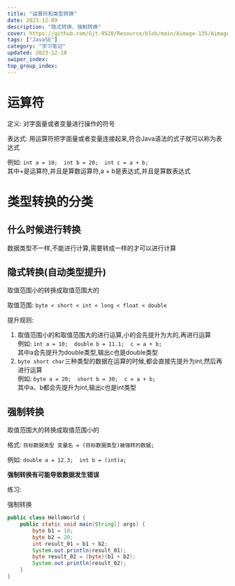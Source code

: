 ```yaml
---
title: "运算符和类型转换"
date: 2023-12-09
description: "隐式转换、强制转换"
cover: https://github.com/Gjt-9520/Resource/blob/main/Aimage-135/Aimage62.jpg?raw=true
tags: ["JavaSE"]
category: "学习笔记"
updated: 2023-12-10
swiper_index:
top_group_index:
---
```


# 运算符

定义: 对字面量或者变量进行操作的符号  

表达式: 用运算符把字面量或者变量连接起来,符合Java语法的式子就可以称为表达式    

例如: `int a = 10;  int b = 20;  int c = a + b; `    
其中+是运算符,并且是算数运算符,a + b是表达式,并且是算数表达式    

# 类型转换的分类

## 什么时候进行转换

数据类型不一样,不能进行计算,需要转成一样的才可以进行计算   

## 隐式转换(自动类型提升)

取值范围小的转换成取值范围大的   

取值范围: `byte < short < int < long < float < double`    

提升规则:   
1. 取值范围小的和取值范围大的进行运算,小的会先提升为大的,再进行运算   
例如: `int a = 10;  double b = 11.1;  c = a + b; `   
其中a会先提升为double类型,输出c也是double类型    
2. `byte short char`三种类型的数据在运算的时候,都会直接先提升为int,然后再进行运算    
例如: `byte a = 20;  short b = 30;  c = a + b; `    
其中a、b都会先提升为int,输出c也是int类型    
  
## 强制转换

取值范围大的转换成取值范围小的   

格式: `目标数据类型 变量名 = (目标数据类型)被强转的数据; `    
 
例如: `double a = 12.3;  int b = (int)a; `   

**强制转换有可能导致数据发生错误**   
  
练习: 

强制转换

```java
public class HelloWorld {
    public static void main(String[] args) {
        byte b1 = 10; 
        byte b2 = 20; 
        int result_01 = b1 + b2; 
        System.out.println(result_01); 
        byte result_02 = (byte)(b1 + b2); 
        System.out.println(result_02); 
    }
}
```
